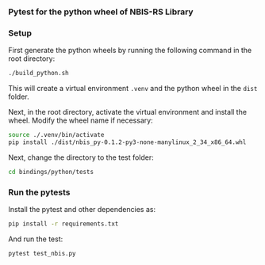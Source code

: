 ### Pytest for the python wheel of NBIS-RS Library

### Setup
First generate the python wheels by running the following command in the root directory:

```bash
./build_python.sh
```

This will create a virtual environment `.venv` and the python wheel in the `dist` folder.

Next, in the root directory, activate the virtual environment and install the wheel. Modify the wheel name if necessary:

```bash
source ./.venv/bin/activate
pip install ./dist/nbis_py-0.1.2-py3-none-manylinux_2_34_x86_64.whl
```

Next, change the directory to the test folder:
```bash
cd bindings/python/tests
```

### Run the pytests

Install the pytest and other dependencies as:
```bash
pip install -r requirements.txt
```

And run the test:
```bash
pytest test_nbis.py 
```